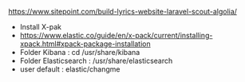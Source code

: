 https://www.sitepoint.com/build-lyrics-website-laravel-scout-algolia/
- Install X-pak
- https://www.elastic.co/guide/en/x-pack/current/installing-xpack.html#xpack-package-installation
- Folder Kibana : cd /usr/share/kibana
- Folder Elasticsearch : /usr/share/elasticsearch
- user default : elastic/changme

